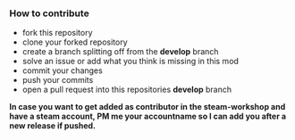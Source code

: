 ### How to contribute
- fork this repository
- clone your forked repository
- create a branch splitting off from the **develop** branch
- solve an issue or add what you think is missing in this mod
- commit your changes
- push your commits
- open a pull request into this repositories **develop** branch

**In case you want to get added as contributor in the steam-workshop and have a steam account, PM me your accountname so I can add you after a new release if pushed.**
